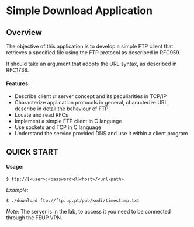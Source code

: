 # Simple Download Application

## Overview

The objective of this application is to develop a simple FTP client that retrieves a specified file using the FTP protocol as described in RFC959.

It should take an argument that adopts the URL syntax, as described in RFC1738.

#### Features:

- Describe client ⇄ server concept and its peculiarities in TCP/IP
- Characterize application protocols in general, characterize URL, describe in detail the behaviour of FTP
- Locate and read RFCs
- Implement a simple FTP client in C language
- Use sockets and TCP in C language
- Understand the service provided DNS and use it within a client program

## QUICK START

#### Usage:

`$ ftp://[<user>:<password>@]<host>/<url-path>`
  
*Example:* 

`$ ./download ftp://ftp.up.pt/pub/kodi/timestamp.txt`

*Note:* The server is in the lab, to access it you need to be connected through the FEUP VPN.